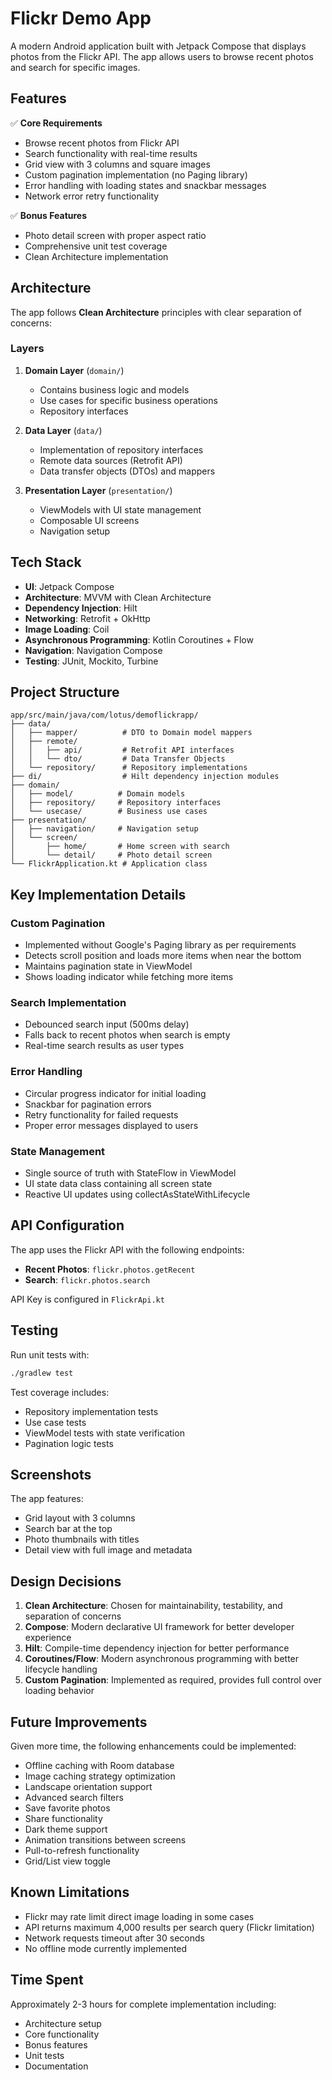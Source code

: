 # Flickr Demo App

A modern Android application built with Jetpack Compose that displays photos from the Flickr API. The app allows users to browse recent photos and search for specific images.

## Features

✅ **Core Requirements**
- Browse recent photos from Flickr API
- Search functionality with real-time results
- Grid view with 3 columns and square images
- Custom pagination implementation (no Paging library)
- Error handling with loading states and snackbar messages
- Network error retry functionality

✅ **Bonus Features**
- Photo detail screen with proper aspect ratio
- Comprehensive unit test coverage
- Clean Architecture implementation

## Architecture

The app follows **Clean Architecture** principles with clear separation of concerns:

### Layers

1. **Domain Layer** (`domain/`)
   - Contains business logic and models
   - Use cases for specific business operations
   - Repository interfaces

2. **Data Layer** (`data/`)
   - Implementation of repository interfaces
   - Remote data sources (Retrofit API)
   - Data transfer objects (DTOs) and mappers

3. **Presentation Layer** (`presentation/`)
   - ViewModels with UI state management
   - Composable UI screens
   - Navigation setup

## Tech Stack

- **UI**: Jetpack Compose
- **Architecture**: MVVM with Clean Architecture
- **Dependency Injection**: Hilt
- **Networking**: Retrofit + OkHttp
- **Image Loading**: Coil
- **Asynchronous Programming**: Kotlin Coroutines + Flow
- **Navigation**: Navigation Compose
- **Testing**: JUnit, Mockito, Turbine

## Project Structure

```
app/src/main/java/com/lotus/demoflickrapp/
├── data/
│   ├── mapper/          # DTO to Domain model mappers
│   ├── remote/
│   │   ├── api/         # Retrofit API interfaces
│   │   └── dto/         # Data Transfer Objects
│   └── repository/      # Repository implementations
├── di/                  # Hilt dependency injection modules
├── domain/
│   ├── model/          # Domain models
│   ├── repository/     # Repository interfaces
│   └── usecase/        # Business use cases
├── presentation/
│   ├── navigation/     # Navigation setup
│   └── screen/
│       ├── home/       # Home screen with search
│       └── detail/     # Photo detail screen
└── FlickrApplication.kt # Application class
```

## Key Implementation Details

### Custom Pagination
- Implemented without Google's Paging library as per requirements
- Detects scroll position and loads more items when near the bottom
- Maintains pagination state in ViewModel
- Shows loading indicator while fetching more items

### Search Implementation
- Debounced search input (500ms delay)
- Falls back to recent photos when search is empty
- Real-time search results as user types

### Error Handling
- Circular progress indicator for initial loading
- Snackbar for pagination errors
- Retry functionality for failed requests
- Proper error messages displayed to users

### State Management
- Single source of truth with StateFlow in ViewModel
- UI state data class containing all screen state
- Reactive UI updates using collectAsStateWithLifecycle

## API Configuration

The app uses the Flickr API with the following endpoints:
- **Recent Photos**: `flickr.photos.getRecent`
- **Search**: `flickr.photos.search`

API Key is configured in `FlickrApi.kt`

## Testing

Run unit tests with:
```bash
./gradlew test
```

Test coverage includes:
- Repository implementation tests
- Use case tests
- ViewModel tests with state verification
- Pagination logic tests

## Screenshots

The app features:
- Grid layout with 3 columns
- Search bar at the top
- Photo thumbnails with titles
- Detail view with full image and metadata

## Design Decisions

1. **Clean Architecture**: Chosen for maintainability, testability, and separation of concerns
2. **Compose**: Modern declarative UI framework for better developer experience
3. **Hilt**: Compile-time dependency injection for better performance
4. **Coroutines/Flow**: Modern asynchronous programming with better lifecycle handling
5. **Custom Pagination**: Implemented as required, provides full control over loading behavior

## Future Improvements

Given more time, the following enhancements could be implemented:
- Offline caching with Room database
- Image caching strategy optimization
- Landscape orientation support
- Advanced search filters
- Save favorite photos
- Share functionality
- Dark theme support
- Animation transitions between screens
- Pull-to-refresh functionality
- Grid/List view toggle

## Known Limitations

- Flickr may rate limit direct image loading in some cases
- API returns maximum 4,000 results per search query (Flickr limitation)
- Network requests timeout after 30 seconds
- No offline mode currently implemented

## Time Spent

Approximately 2-3 hours for complete implementation including:
- Architecture setup
- Core functionality
- Bonus features
- Unit tests
- Documentation
